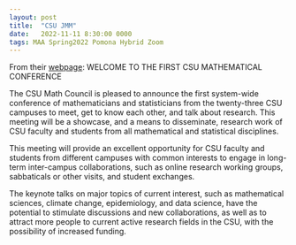 ```yaml
---
layout: post
title:  "CSU JMM"
date:   2022-11-11 8:30:00 0000
tags: MAA Spring2022 Pomona Hybrid Zoom
---
```

From their [webpage](https://csu-jmm2022.com/): WELCOME TO THE FIRST CSU MATHEMATICAL CONFERENCE

The CSU Math Council is pleased to announce the first system-wide conference of mathematicians and statisticians from the twenty-three CSU campuses to meet, get to know each other, and talk about research. This meeting will be a showcase, and a means to disseminate, research work of CSU faculty and students from all mathematical and statistical disciplines.

This meeting will provide an excellent opportunity for CSU faculty and students from different campuses with common interests to engage in long-term inter-campus collaborations, such as online research working groups, sabbaticals or other visits, and student exchanges.

The keynote talks on major topics of current interest, such as mathematical sciences, climate change, epidemiology, and data science, have the potential to stimulate discussions and new collaborations, as well as to attract more people to current active research fields in the CSU, with the possibility of increased funding.